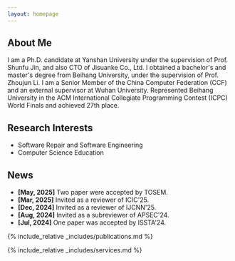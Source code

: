 ```yaml
---
layout: homepage
---
```


## About Me

I am a Ph.D. candidate at Yanshan University under the supervision of Prof. Shunfu Jin, and also CTO of Jisuanke Co., Ltd. I obtained a bachelor's and master's degree from Beihang University, under the supervision of Prof. Zhoujun Li. I am a Senior Member of the China Computer Federation (CCF) and an external supervisor at Wuhan University. Represented Beihang University in the ACM International Collegiate Programming Contest (ICPC) World Finals and achieved 27th place.

## Research Interests
- Software Repair and Software Engineering
- Computer Science Education

## News

- **[May, 2025]** Two paper were accepted by TOSEM.
- **[Mar, 2025]** Invited as a reviewer of ICIC'25.
- **[Dec, 2024]** Invited as a reviewer of IJCNN'25.
- **[Aug, 2024]** Invited as a subreviewer of APSEC'24.
- **[Jul, 2024]** One paper was accepted by ISSTA'24.

{% include_relative _includes/publications.md %}

{% include_relative _includes/services.md %}

